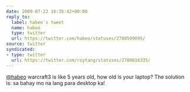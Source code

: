 ```yaml
---
date: 2009-07-22 16:35:42+00:00
reply_to:
  label: habeo's tweet
  name: habeo
  type: twitter
  url: https://twitter.com/habeo/statuses/2780599095/
source: twitter
syndicated:
- type: twitter
  url: https://twitter.com/roytang/statuses/2780616335/
---
```


[@habeo](https://twitter.com/habeo/) warcraft3 is like 5 years old, how old is your laptop? The solution is: sa bahay mo na lang para desktop ka!